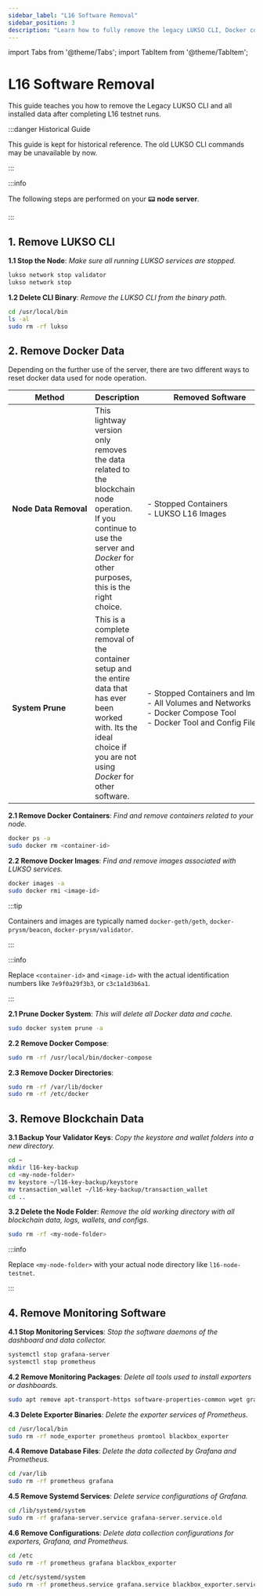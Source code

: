 ```yaml
---
sidebar_label: "L16 Software Removal"
sidebar_position: 3
description: "Learn how to fully remove the legacy LUKSO CLI, Docker containers, blockchain data, and monitoring tools after completing L16 testnet runs."
---
```


import Tabs from '@theme/Tabs';
import TabItem from '@theme/TabItem';

# L16 Software Removal

This guide teaches you how to remove the Legacy LUKSO CLI and all installed data after completing L16 testnet runs.

:::danger Historical Guide

This guide is kept for historical reference. The old LUKSO CLI commands may be unavailable by now.

:::

:::info

The following steps are performed on your 📟 **node server**.

:::

## 1. Remove LUKSO CLI

**1.1 Stop the Node**: _Make sure all running LUKSO services are stopped._

```sh
lukso network stop validator
lukso network stop
```

**1.2 Delete CLI Binary**: _Remove the LUKSO CLI from the binary path._

```sh
cd /usr/local/bin
ls -al
sudo rm -rf lukso
```

## 2. Remove Docker Data

Depending on the further use of the server, there are two different ways to reset docker data used for node operation.

| **Method**                           | **Description**                                                                                                                                                                    | **Removed Software**                                                                                                                              |
| ------------------------------------ | ---------------------------------------------------------------------------------------------------------------------------------------------------------------------------------- | ------------------------------------------------------------------------------------------------------------------------------------------------- |
| <nobr> **Node Data Removal** </nobr> | This lightway version only removes the data related to the blockchain node operation. If you continue to use the server and _Docker_ for other purposes, this is the right choice. | - Stopped Containers <br /> - LUKSO L16 Images <br />                                                                                             |
| <nobr> **System Prune** </nobr>      | This is a complete removal of the container setup and the entire data that has ever been worked with. Its the ideal choice if you are not using _Docker_ for other software.       | <nobr> - Stopped Containers and Images </nobr><br /> - All Volumes and Networks<br /> - Docker Compose Tool <br /> - Docker Tool and Config Files |

<Tabs>
<TabItem value="soft" label="Node Data Removal" default>

**2.1 Remove Docker Containers**: _Find and remove containers related to your node._

```sh
docker ps -a
sudo docker rm <container-id>
```

**2.2 Remove Docker Images**: _Find and remove images associated with LUKSO services._

```sh
docker images -a
sudo docker rmi <image-id>
```

:::tip

Containers and images are typically named `docker-geth/geth`, `docker-prysm/beacon`, `docker-prysm/validator`.

:::

:::info

Replace `<container-id>` and `<image-id>` with the actual identification numbers like `7e9f0a29f3b3`, or `c3c1a1d3b6a1`.

:::

</TabItem>
<TabItem value="hard" label="System Prune">

**2.1 Prune Docker System**: _This will delete all Docker data and cache._

```sh
sudo docker system prune -a
```

**2.2 Remove Docker Compose**:

```sh
sudo rm -rf /usr/local/bin/docker-compose
```

**2.3 Remove Docker Directories**:

```sh
sudo rm -rf /var/lib/docker
sudo rm -rf /etc/docker
```

</TabItem>
</Tabs>

## 3. Remove Blockchain Data

**3.1 Backup Your Validator Keys**: _Copy the keystore and wallet folders into a new directory._

```sh
cd ~
mkdir l16-key-backup
cd <my-node-folder>
mv keystore ~/l16-key-backup/keystore
mv transaction_wallet ~/l16-key-backup/transaction_wallet
cd ..
```

**3.2 Delete the Node Folder**: _Remove the old working directory with all blockchain data, logs, wallets, and configs._

```sh
sudo rm -rf <my-node-folder>
```

:::info

Replace `<my-node-folder>` with your actual node directory like `l16-node-testnet`.

:::

## 4. Remove Monitoring Software

**4.1 Stop Monitoring Services**: _Stop the software daemons of the dashboard and data collector._

```sh
systemctl stop grafana-server
systemctl stop prometheus
```

**4.2 Remove Monitoring Packages**: _Delete all tools used to install exporters or dashboards._

```sh
sudo apt remove apt-transport-https software-properties-common wget grafana-enterprise
```

**4.3 Delete Exporter Binaries**: _Delete the exporter services of Prometheus._

```sh
cd /usr/local/bin
sudo rm -rf node_exporter prometheus promtool blackbox_exporter
```

**4.4 Remove Database Files**: _Delete the data collected by Grafana and Prometheus._

```sh
cd /var/lib
sudo rm -rf prometheus grafana
```

**4.5 Remove Systemd Services**: _Delete service configurations of Grafana._

```sh
cd /lib/systemd/system
sudo rm -rf grafana-server.service grafana-server.service.old
```

**4.6 Remove Configurations**: _Delete data collection configurations for exporters, Grafana, and Prometheus._

```sh
cd /etc
sudo rm -rf prometheus grafana blackbox_exporter

cd /etc/systemd/system
sudo rm -rf prometheus.service grafana.service blackbox_exporter.service
```
